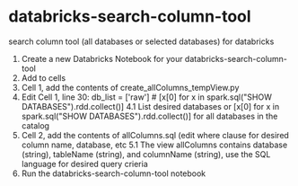 # databricks-search-column-tool
search column tool (all databases or selected databases) for databricks

1. Create a new Databricks Notebook for your databricks-search-column-tool
2. Add to cells
3. Cell 1, add the contents of create_allColumns_tempView.py
4. Edit Cell 1, line 30: db_list = ['raw'] # [x[0] for x in spark.sql("SHOW DATABASES").rdd.collect()]
  4.1 List desired databases or [x[0] for x in spark.sql("SHOW DATABASES").rdd.collect()] for all databases in the catalog
5. Cell 2, add the contents of allColumns.sql (edit where clause for desired column name, database, etc
  5.1 The view allColumns contains database (string), tableName (string), and columnName (string), use the SQL language for desired query crieria
6. Run the databricks-search-column-tool notebook
